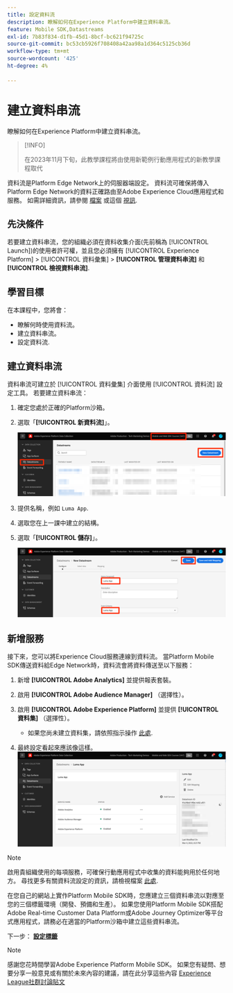```yaml
---
title: 設定資料流
description: 瞭解如何在Experience Platform中建立資料串流。
feature: Mobile SDK,Datastreams
exl-id: 7b83f834-d1fb-45d1-8bcf-bc621f94725c
source-git-commit: bc53cb5926f708408a42aa98a1d364c5125cb36d
workflow-type: tm+mt
source-wordcount: '425'
ht-degree: 4%

---
```


# 建立資料串流

瞭解如何在Experience Platform中建立資料串流。

>[!INFO]
>
> 在2023年11月下旬，此教學課程將由使用新範例行動應用程式的新教學課程取代

資料流是Platform Edge Network上的伺服器端設定。  資料流可確保將傳入Platform Edge Network的資料正確路由至Adobe Experience Cloud應用程式和服務。 如需詳細資訊，請參閱 [檔案](https://experienceleague.adobe.com/docs/experience-platform/edge/fundamentals/datastreams.html) 或這個 [視訊](https://experienceleague.adobe.com/docs/platform-learn/data-collection/edge-network/configure-datastreams.html).

## 先決條件

若要建立資料串流，您的組織必須在資料收集介面(先前稱為 [!UICONTROL Launch])的使用者許可權，並且您必須擁有 [!UICONTROL Experience Platform] > [!UICONTROL 資料彙集] > **[!UICONTROL 管理資料串流]** 和 **[!UICONTROL 檢視資料串流]**.

## 學習目標

在本課程中，您將會：

* 瞭解何時使用資料流。
* 建立資料串流。
* 設定資料流.

## 建立資料串流

資料串流可建立於 [!UICONTROL 資料彙集] 介面使用 [!UICONTROL 資料流] 設定工具。 若要建立資料串流：

1. 確定您處於正確的Platform沙箱。
1. 選取「**[!UICONTROL 新資料流]**」。

   ![資料串流首頁](assets/mobile-datastream-new.png)

1. 提供名稱，例如 `Luma App`.
1. 選取您在上一課中建立的結構。
1. 選取「**[!UICONTROL 儲存]**」。

   ![新資料串流](assets/mobile-datastream-name.png)


## 新增服務

接下來，您可以將Experience Cloud服務連線到資料流。 當Platform Mobile SDK傳送資料給Edge Network時，資料流會將資料傳送至以下服務：

1. 新增 **[!UICONTROL Adobe Analytics]** 並提供報表套裝。

1. 啟用 **[!UICONTROL Adobe Audience Manager]** （選擇性）。

1. 啟用 **[!UICONTROL Adobe Experience Platform]** 並提供 **[!UICONTROL 資料集]** （選擇性）。
   * 如果您尚未建立資料集，請依照指示操作 [此處](platform.md).

1. 最終設定看起來應該像這樣。
   ![資料流設定](assets/mobile-datastream-settings.png)


>[!NOTE]
>
>啟用貴組織使用的每項服務，可確保行動應用程式中收集的資料能夠用於任何地方。 尋找更多有關資料流設定的資訊，請檢視檔案 [此處](https://experienceleague.adobe.com/docs/experience-platform/edge/fundamentals/datastreams.html#adobe-experience-platform-settings).

在您自己的網站上實作Platform Mobile SDK時，您應建立三個資料串流以對應至您的三個標籤環境（開發、預備和生產）。 如果您使用Platform Mobile SDK搭配Adobe Real-time Customer Data Platform或Adobe Journey Optimizer等平台式應用程式，請務必在適當的Platform沙箱中建立這些資料串流。

下一步： **[設定標籤](configure-tags.md)**

>[!NOTE]
>
>感謝您花時間學習Adobe Experience Platform Mobile SDK。 如果您有疑問、想要分享一般意見或有關於未來內容的建議，請在此分享這些內容 [Experience League社群討論貼文](https://experienceleaguecommunities.adobe.com/t5/adobe-experience-platform-data/tutorial-discussion-implement-adobe-experience-cloud-in-mobile/td-p/443796)

